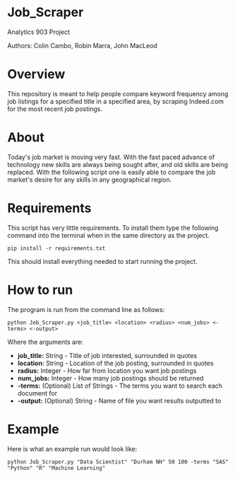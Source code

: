 # Job_Scraper

Analytics 903 Project

Authors: Colin Cambo, Robin Marra, John MacLeod

# Overview

This repository is meant to help people compare keyword frequency among job listings for a specified title in a specified area, by scraping Indeed.com for the most recent job postings. 

# About

Today's job market is moving very fast. With the fast paced advance of technology new skills are always being sought after, and old skills are being replaced. With the following script one is easily able to compare the job market's desire for any skills in any geographical region.

# Requirements

This script has very little requirements. To install them type the following command into the terminal when in the same directory as the project.

` pip install -r requirements.txt `

This should install everything needed to start running the project.

# How to run

The program is run from the command line as follows:

`python Job_Scraper.py <job_title> <location> <radius> <num_jobs> <-terms> <-output>`

Where the arguments are:
  * __job_title:__ String - Title of job interested, surrounded in quotes
  * __location:__ String - Location of the job posting, surrounded in quotes
  * __radius:__ Integer - How far from location you want job postings
  * __num_jobs:__ Integer - How many job postings should be returned
  * __-terms:__ (Optional) List of Strings - The terms you want to search each document for
  * __-output:__ (Optional) String - Name of file you want results outputted to
  
# Example

Here is what an example run would look like:

`python Job_Scraper.py "Data Scientist" "Durham NH" 50 100 -terms "SAS" "Python" "R" "Machine Learning" `

